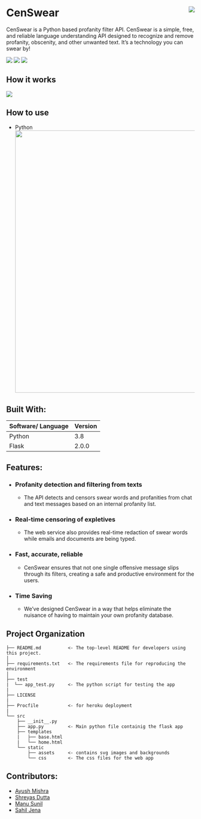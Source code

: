 # CenSwear <img src="https://i.ibb.co/LpTqC8H/censwear.png" align="right">
CenSwear is a Python based profanity filter API. CenSwear is a simple, free, and reliable language understanding API designed to recognize and remove profanity, obscenity, and other unwanted text. It’s a technology you can swear by!

![](https://img.shields.io/github/forks/MLSA-SRM/profanity-filter-api?color=green&style=for-the-badge)
![](https://img.shields.io/github/stars/MLSA-SRM/profanity-filter-api?color=silver&style=for-the-badge)
![](https://img.shields.io/github/license/MLSA-SRM/profanity-filter-api?color=yellow&style=for-the-badge)
## How it works
<img src="https://i.imgur.com/YBsxhrV.gif" align="center">

## How to use
* Python <br>
  <img src="https://i.imgur.com/l0uCIIW.png" width="700">

## Built With:
| Software/ Language | Version |
|----------|---------|
| Python | 3.8 |
| Flask | 2.0.0 |

## Features:
* ### Profanity detection and filtering from texts 
  * The API detects and censors swear words and profanities from chat and text messages based on an internal profanity list.
  
* ### Real-time censoring of expletives
  * The web service also provides real-time redaction of swear words while emails and documents are being typed.
  
* ### Fast, accurate, reliable
  * CenSwear ensures that not one single offensive message slips through its filters, creating a safe and productive environment for the users.
  
* ### Time Saving
  * We’ve designed CenSwear in a way that helps eliminate the nuisance of having to maintain your own profanity database.

Project Organization
------------

    ├── README.md          <- The top-level README for developers using this project.
    │
    ├── requirements.txt   <- The requirements file for reproducing the environment
    │
    ├── test
    |  └── app_test.py     <- The python script for testing the app
    |
    ├── LICENSE
    |
    ├── Procfile           <- for heroku deployment
    |
    └── src
        ├── __init__.py 
        ├── app.py         <- Main python file containig the flask app
        ├── templates
        |   ├── base.html
        |   └── home.html
        └── static
            ├── assets     <- contains svg images and backgrounds 
            └── css        <- The css files for the web app


## Contributors:

* [Ayush Mishra](https://github.com/sudo-logic)
* [Shreyas Dutta](https://github.com/ShreyasDatta)
* [Manu Sunil](https://github.com/manushyaaa)
* [Sahil Jena](https://github.com/sahiljena)

